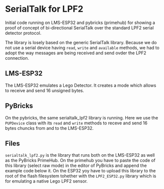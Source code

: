 # SerialTalk for LPF2

Initial code running on LMS-ESP32 and pybricks (primehub) for showing a proof of concept of bi-directional SerialTalk over the standard LPF2 serial detector protocol.

The library is losely based on the generic SerialTalk library. Because we do not use a serial device having `read`, `write` and `available` methods, we had to adopt the way messages are being received and send ovder the LPF2 connection.

## LMS-ESP32
The LMS-ESP32 emulates a Lego Detector. It creates a mode which allows to receive and send 16 unsigned bytes. 

## PyBricks
On the pybricks, the same serialtalk_lpf2 library is running. Here we use the `PUPDevice` class with its `read` and `write` methods to receve and send 16 bytes chuncks from and to the LMS-ESP32.

## Files

`serialtalk_lpf2.py` is the library that runs both on the LMS-ESP32 as well as the PyBricks PrimeHub. On the primehub you have to paste the code of this library (select raw mode) in the editor of PyBricks and append the example code below it. On the ESP32 yoy have to upload this library to the root of the flash filesystem tohether with the `LPF2_ESP32.py` library which is for emulating a native Lego LPF2 sensor.




